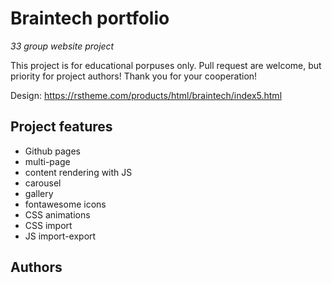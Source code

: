 

# Braintech portfolio

_33 group website project_

This project is for educational porpuses only. Pull request are welcome, but priority for project authors! Thank you for your cooperation!



Design: https://rstheme.com/products/html/braintech/index5.html

## Project features

-   Github pages
-   multi-page
-   content rendering with JS
-   carousel
-   gallery
-   fontawesome icons
-   CSS animations
-   CSS import
-   JS import-export

## Authors


